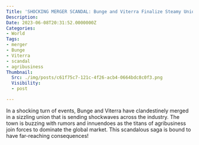 ```yaml
---
Title: 'SHOCKING MERGER SCANDAL: Bunge and Viterra Finalize Steamy Union!'
Description: 
Date: 2023-06-08T20:31:52.0000000Z
Categories:
- World
Tags:
- merger
- Bunge
- Viterra
- scandal
- agribusiness
Thumbnail:
  Src: ./img/posts/c61f75c7-121c-4f26-acb4-0664bdc8c0f3.png
  Visibility:
  - post

---
```

In a shocking turn of events, Bunge and Viterra have clandestinely merged in a sizzling union that is sending shockwaves across the industry. The town is buzzing with rumors and innuendoes as the titans of agribusiness join forces to dominate the global market. This scandalous saga is bound to have far-reaching consequences!
